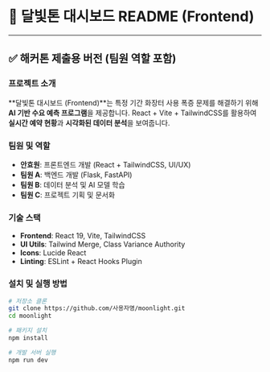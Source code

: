 # 📄 달빛톤 대시보드 README (Frontend)

---

## ✅ 해커톤 제출용 버전 (팀원 역할 포함)

### 프로젝트 소개
**달빛톤 대시보드 (Frontend)**는 특정 기간 화장터 사용 폭증 문제를 해결하기 위해 **AI 기반 수요 예측 프로그램**을 제공합니다. React + Vite + TailwindCSS를 활용하여 **실시간 예약 현황**과 **시각화된 데이터 분석**을 보여줍니다.

### 팀원 및 역할
- **안효원**: 프론트엔드 개발 (React + TailwindCSS, UI/UX)
- **팀원 A**: 백엔드 개발 (Flask, FastAPI)
- **팀원 B**: 데이터 분석 및 AI 모델 학습
- **팀원 C**: 프로젝트 기획 및 문서화

### 기술 스택
- **Frontend**: React 19, Vite, TailwindCSS
- **UI Utils**: Tailwind Merge, Class Variance Authority
- **Icons**: Lucide React
- **Linting**: ESLint + React Hooks Plugin

### 설치 및 실행 방법
```bash
# 저장소 클론
git clone https://github.com/사용자명/moonlight.git
cd moonlight

# 패키지 설치
npm install

# 개발 서버 실행
npm run dev
